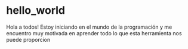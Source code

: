 # hello_world
Hola a todos!
Estoy iniciando  en el mundo de la programación y me encuentro muy motivada en aprender todo lo que  esta herramienta nos puede proporcion  
